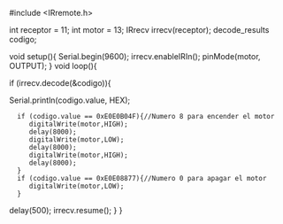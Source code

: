 #include <IRremote.h>

int receptor = 11;
int motor = 13;
IRrecv irrecv(receptor);
decode_results codigo; 
 
void setup(){
  Serial.begin(9600);
  irrecv.enableIRIn(); 
  pinMode(motor, OUTPUT);
}
void loop(){
  
  if (irrecv.decode(&codigo)){
  
Serial.println(codigo.value, HEX);

      if (codigo.value == 0xE0E0B04F){//Numero 8 para encender el motor
         digitalWrite(motor,HIGH);
         delay(8000); 
         digitalWrite(motor,LOW);
         delay(8000);
         digitalWrite(motor,HIGH);
         delay(8000);
      }     
      if (codigo.value == 0xE0E08877){//Numero 0 para apagar el motor
         digitalWrite(motor,LOW);
      }
  delay(500);
  irrecv.resume();
 }
}
